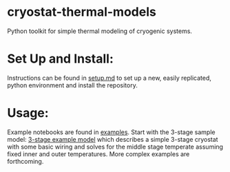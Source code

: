 # cryostat-thermal-models
Python toolkit for simple thermal modeling of cryogenic systems. 

# Set Up and Install:
Instructions can be found in [setup.md](setup.md) to set up a new, easily replicated, python environment and install the repository. 

# Usage:
Example notebooks are found in [examples](examples). Start with the 3-stage sample model: [3-stage example model](examples/example_thermal_model_3stage.ipynb) which describes a simple 3-stage cryostat with some basic wiring and solves for the middle stage temperate assuming fixed inner and outer temperatures. More complex examples are forthcoming. 





